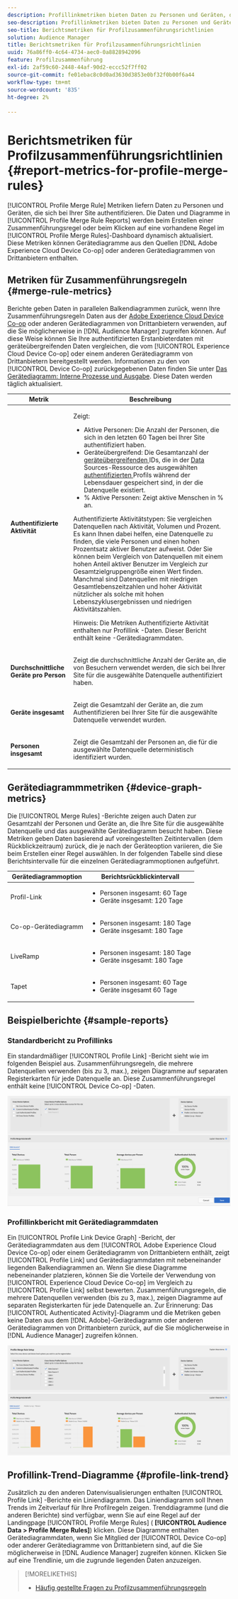 ```yaml
---
description: Profillinkmetriken bieten Daten zu Personen und Geräten, die sich für Ihre Site authentifizieren. Die Daten und Diagramme im Profillink werden beim Erstellen von Zusammenführungsregeln oder beim Klicken auf eine vorhandene Regel im Dashboard Profilzusammenführungsregeln dynamisch aktualisiert. Diese Metriken können Gerätediagramme aus der Adobe Experience Cloud-Gerätekooperation oder anderen Gerätediagrammquellen von Drittanbietern enthalten.
seo-description: Profillinkmetriken bieten Daten zu Personen und Geräten, die sich für Ihre Site authentifizieren. Die Daten und Diagramme im Profillink werden beim Erstellen von Zusammenführungsregeln oder beim Klicken auf eine vorhandene Regel im Dashboard Profilzusammenführungsregeln dynamisch aktualisiert. Diese Metriken können Gerätediagramme aus der Adobe Experience Cloud-Gerätekooperation oder anderen Gerätediagrammquellen von Drittanbietern enthalten.
seo-title: Berichtsmetriken für Profilzusammenführungsrichtlinien
solution: Audience Manager
title: Berichtsmetriken für Profilzusammenführungsrichtlinien
uuid: 76a86ff0-4c64-4734-aec0-0a8828942096
feature: Profilzusammenführung
exl-id: 2af59c60-2448-44af-90d2-eccc52f7ff02
source-git-commit: fe01ebac8c0d0ad3630d3853e0bf32f0b00f6a44
workflow-type: tm+mt
source-wordcount: '835'
ht-degree: 2%

---
```


# Berichtsmetriken für Profilzusammenführungsrichtlinien {#report-metrics-for-profile-merge-rules}

[!UICONTROL Profile Merge Rule] Metriken liefern Daten zu Personen und Geräten, die sich bei Ihrer Site authentifizieren. Die Daten und Diagramme in [!UICONTROL Profile Merge Rule Reports] werden beim Erstellen einer Zusammenführungsregel oder beim Klicken auf eine vorhandene Regel im [!UICONTROL Profile Merge Rules]-Dashboard dynamisch aktualisiert. Diese Metriken können Gerätediagramme aus den Quellen [!DNL Adobe Experience Cloud Device Co-op] oder anderen Gerätediagrammen von Drittanbietern enthalten.

## Metriken für Zusammenführungsregeln {#merge-rule-metrics}

Berichte geben Daten in parallelen Balkendiagrammen zurück, wenn Ihre Zusammenführungsregeln Daten aus der [Adobe Experience Cloud Device Co-op](https://docs.adobe.com/content/help/en/device-co-op/using/about/overview.html) oder anderen Gerätediagrammen von Drittanbietern verwenden, auf die Sie möglicherweise in [!DNL Audience Manager] zugreifen können. Auf diese Weise können Sie Ihre authentifizierten Erstanbieterdaten mit geräteübergreifenden Daten vergleichen, die vom [!UICONTROL Experience Cloud Device Co-op] oder einem anderen Gerätediagramm von Drittanbietern bereitgestellt werden. Informationen zu den von [!UICONTROL Device Co-op] zurückgegebenen Daten finden Sie unter [Das Gerätediagramm: Interne Prozesse und Ausgabe](https://docs.adobe.com/content/help/en/device-co-op/using/device-graph/device-graph-overview.html). Diese Daten werden täglich aktualisiert.

<table id="table_A7FB2F9804F84AC8A6DD05C0E6EE7555"> 
 <thead> 
  <tr> 
   <th colname="col1" class="entry"> Metrik </th> 
   <th colname="col2" class="entry"> Beschreibung </th> 
  </tr> 
 </thead>
 <tbody> 
  <tr> 
   <td colname="col1"> <p> <b><span class="wintitle"> Authentifizierte Aktivität</span></b> </p> </td> 
   <td colname="col2"> <p>Zeigt: </p> 
    <ul id="ul_7F7373919A4A49028EF4BF7B28D9F8E9"> 
     <li id="li_FE2F93C496D64ED8928B3E522C9585EA"> <span class="wintitle"> Aktive Personen</span>: Die Anzahl der Personen, die sich in den letzten 60 Tagen bei Ihrer Site authentifiziert haben. </li> 
     <li id="li_60CFD26EE68B442683C0ED5FED1A79C8"> <span class="wintitle"> Geräteübergreifend</span>: Die Gesamtanzahl der  <a href="merge-rules-start.md#create-data-source"> geräteübergreifenden </a> IDs, die in der  <a href="https://docs.adobe.com/content/help/en/audience-manager/user-guide/features/data-sources/manage-datasources.html"> Data </a> Sources-Ressource des ausgewählten  <a href="merge-rule-definitions.md"> authentifizierten </a> Profils während der Lebensdauer gespeichert sind, in der die Datenquelle existiert. </li> 
     <li id="li_F2F07B6A326C4A18B79A0CF2C47D9677"> <span class="wintitle"> % Aktive Personen</span>: Zeigt  <span class="wintitle"> aktive </span> Menschen in % an. </li> 
    </ul> <p> <span class="wintitle"> Authentifizierte </span> Aktivitätstypen: Sie vergleichen Datenquellen nach Aktivität, Volumen und Prozent. Es kann Ihnen dabei helfen, eine Datenquelle zu finden, die viele Personen und einen hohen Prozentsatz aktiver Benutzer aufweist. Oder Sie können beim Vergleich von Datenquellen mit einem hohen Anteil aktiver Benutzer im Vergleich zur Gesamtzielgruppengröße einen Wert finden. Manchmal sind Datenquellen mit niedrigen Gesamtlebenszeitzahlen und hoher Aktivität nützlicher als solche mit hohen Lebenszyklusergebnissen und niedrigen Aktivitätszahlen. </p> <p> <p>Hinweis: Die Metriken <span class="wintitle"> Authentifizierte Aktivität</span> enthalten nur <span class="wintitle"> Profillink</span> -Daten. Dieser Bericht enthält keine <span class="wintitle">-Gerätediagrammdaten</span>. </p> </p> </td> 
  </tr> 
  <tr> 
   <td colname="col1"> <p> <b><span class="wintitle"> Durchschnittliche Geräte pro Person</span></b> </p> </td> 
   <td colname="col2"> <p> Zeigt die durchschnittliche Anzahl der Geräte an, die von Besuchern verwendet werden, die sich bei Ihrer Site für die ausgewählte Datenquelle authentifiziert haben. </p> </td> 
  </tr> 
  <tr> 
   <td colname="col1"> <p> <b><span class="wintitle"> Geräte insgesamt</span></b> </p> </td> 
   <td colname="col2"> <p>Zeigt die Gesamtzahl der Geräte an, die zum Authentifizieren bei Ihrer Site für die ausgewählte Datenquelle verwendet wurden. </p> </td> 
  </tr> 
  <tr> 
   <td colname="col1"> <p> <b><span class="wintitle"> Personen insgesamt</span></b> </p> </td> 
   <td colname="col2"> <p>Zeigt die Gesamtzahl der Personen an, die für die ausgewählte Datenquelle deterministisch identifiziert wurden. </p> </td> 
  </tr> 
 </tbody> 
</table>

## Gerätediagrammmetriken {#device-graph-metrics}

Die [!UICONTROL Merge Rules] -Berichte zeigen auch Daten zur Gesamtzahl der Personen und Geräte an, die Ihre Site für die ausgewählte Datenquelle und das ausgewählte Gerätediagramm besucht haben. Diese Metriken geben Daten basierend auf voreingestellten Zeitintervallen (dem Rückblickzeitraum) zurück, die je nach der Geräteoption variieren, die Sie beim Erstellen einer Regel auswählen. In der folgenden Tabelle sind diese Berichtsintervalle für die einzelnen Gerätediagrammoptionen aufgeführt.

<table id="table_038983EBC71F4A55BBCA99212AC5DEE6"> 
 <thead> 
  <tr> 
   <th colname="col1" class="entry"> Gerätediagrammoption </th> 
   <th colname="col2" class="entry"> Berichtsrückblickintervall </th> 
  </tr>
 </thead>
 <tbody> 
  <tr> 
   <td colname="col1"> <p><span class="wintitle"> Profil-Link</span> </p> </td> 
   <td colname="col2"> <p> 
     <ul id="ul_B2FF2341573840549FFB96579F537082"> 
      <li id="li_B37323C2F2434F41B407500AC5C15447">Personen insgesamt: 60 Tage </li> 
      <li id="li_08D911224A60418BBB3CFB4E70CE73D4">Geräte insgesamt: 120 Tage </li> 
     </ul> </p> </td> 
  </tr> 
  <tr> 
   <td colname="col1"> <p><span class="wintitle"> Co-op-Gerätediagramm</span> </p> </td> 
   <td colname="col2"> <p> 
     <ul id="ul_64AD1DD89DF64703B70B973A463BA020"> 
      <li id="li_D7D3A3871F434CBFA71BE8929EB41648">Personen insgesamt: 180 Tage </li> 
      <li id="li_125D387986B2463EB310203CE5857EDA">Geräte insgesamt: 180 Tage </li> 
     </ul> </p> </td> 
  </tr> 
  <tr> 
   <td colname="col1"> <p><span class="wintitle"> LiveRamp</span> </p> </td> 
   <td colname="col2"> <p> 
     <ul id="ul_2772F3AD7E1440789B635794ECDE8DFB"> 
      <li id="li_1432363829D64615B1D349A3722D6268">Personen insgesamt: 180 Tage </li> 
      <li id="li_D5C0E3CE92524B54BBD36C73A326292B">Geräte insgesamt: 180 Tage </li> 
     </ul> </p> </td> 
  </tr> 
  <tr> 
   <td colname="col1"> <p><span class="wintitle"> Tapet</span> </p> </td> 
   <td colname="col2"> <p> 
     <ul id="ul_274529DB58E6442E95C6AD89BECB1362"> 
      <li id="li_67102211A72A4E47AACFE5E369793C17">Personen insgesamt: 60 Tage </li> 
      <li id="li_3E8F3DA6A7B5487895A626674DA363A5">Geräte insgesamt 60 Tage </li> 
     </ul> </p> </td> 
  </tr> 
 </tbody> 
</table>

## Beispielberichte {#sample-reports}

### Standardbericht zu Profillinks

Ein standardmäßiger [!UICONTROL Profile Link] -Bericht sieht wie im folgenden Beispiel aus. Zusammenführungsregeln, die mehrere Datenquellen verwenden (bis zu 3, max.), zeigen Diagramme auf separaten Registerkarten für jede Datenquelle an. Diese Zusammenführungsregel enthält keine [!UICONTROL Device Co-op] -Daten.

![](assets/profile-link-metrics.png)

### Profillinkbericht mit Gerätediagrammdaten

Ein [!UICONTROL Profile Link Device Graph] -Bericht, der Gerätediagrammdaten aus dem [!UICONTROL Adobe Experience Cloud Device Co-op] oder einem Gerätediagramm von Drittanbietern enthält, zeigt [!UICONTROL Profile Link] und Gerätediagrammdaten mit nebeneinander liegenden Balkendiagrammen an. Wenn Sie diese Diagramme nebeneinander platzieren, können Sie die Vorteile der Verwendung von [!UICONTROL Experience Cloud Device Co-op] im Vergleich zu [!UICONTROL Profile Link] selbst bewerten. Zusammenführungsregeln, die mehrere Datenquellen verwenden (bis zu 3, max.), zeigen Diagramme auf separaten Registerkarten für jede Datenquelle an. Zur Erinnerung: Das [!UICONTROL Authenticated Activity]-Diagramm und die Metriken geben keine Daten aus dem [!DNL Adobe]-Gerätediagramm oder anderen Gerätediagrammen von Drittanbietern zurück, auf die Sie möglicherweise in [!DNL Audience Manager] zugreifen können.

![](assets/profile-link-graph.png)

## Profillink-Trend-Diagramme {#profile-link-trend}

Zusätzlich zu den anderen Datenvisualisierungen enthalten [!UICONTROL Profile Link] -Berichte ein Liniendiagramm. Das Liniendiagramm soll Ihnen Trends im Zeitverlauf für Ihre Profilregeln zeigen. Trenddiagramme (und die anderen Berichte) sind verfügbar, wenn Sie auf eine Regel auf der Landingpage [!UICONTROL Profile Merge Rules] ( **[!UICONTROL Audience Data > Profile Merge Rules]**) klicken. Diese Diagramme enthalten Gerätediagrammdaten, wenn Sie Mitglied der [!UICONTROL Device Co-op] oder anderer Gerätediagramme von Drittanbietern sind, auf die Sie möglicherweise in [!DNL Audience Manager] zugreifen können. Klicken Sie auf eine Trendlinie, um die zugrunde liegenden Daten anzuzeigen.

>[!MORELIKETHIS]
>
>* [Häufig gestellte Fragen zu Profilzusammenführungsregeln](../../faq/faq-profile-merge.md)

